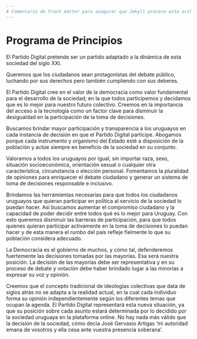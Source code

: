 ```yaml
---
# Comentario de Front matter para asegurar que Jekyll procese este archivo
---
```


# Programa de Principios

El Partido Digital pretende ser un partido adaptado a la dinámica de esta sociedad del siglo XXI.

Queremos que los ciudadanos sean protagonistas del debate público, luchando por sus derechos pero también cumpliendo con sus deberes. 

El Partido Digital cree en el valor de la democracia como valor fundamental para el desarrollo de la sociedad; en la que todos participemos y decidamos que es lo mejor para nuestro futuro colectivo. Creemos en la importancia del acceso a la tecnología como un factor clave para disminuir la desigualdad en la participación de la toma de decisiones.

Buscamos brindar mayor participación y transparencia a los uruguayos en cada instancia de decisión en que el Partido Digital participe. Abogamos porque cada instrumento y organismo del Estado esté a disposición de la población y actúe siempre en beneficio de la sociedad en su conjunto.

Valoramos a todos los uruguayos por igual, sin importar raza, sexo, situación socioeconómica, orientación sexual o cualquier otra característica, circunstancia o elección personal. Fomentamos la pluralidad de opiniones para enriquecer el debate ciudadano y generar un sistema de toma de decisiones responsable e inclusivo.

Brindamos las herramientas necesarias para que todos los ciudadanos uruguayos que quieran participar en política al servicio de la sociedad lo puedan hacer. Así buscamos aumentar el compromiso ciudadano y la capacidad de poder decidir entre todos qué es lo mejor para Uruguay. Con esto queremos disminuir las barreras de participación, para que todos quienes quieran participar activamente en la toma de decisiones lo puedan hacer y de esta manera el rumbo del país refleje fielmente lo que su población considera adecuado.

La Democracia es el gobierno de muchos, y cómo tal, defenderemos fuertemente las decisiones tomadas por las mayorías. Esa será nuestra posición. La decisión de las mayorías debe ser representativa y en su proceso de debate y votación debe haber brindado lugar a las minorías a expresar su voz y opinión.

Creemos que el concepto tradicional de ideologías colectivas que data de siglos atrás no se adapta a la realidad actual, en la cual cada individuo forma su opinión independientemente según los diferentes temas que ocupan la agenda. El Partido Digital representará esta nueva situación, ya que su posición sobre cada asunto estará determinada por lo decidido por la sociedad uruguaya en la plataforma online. No hay nada más válido que la decisión de la sociedad, cómo decía José Gervasio Artigas ‘mi autoridad emana de vosotros y ella cesa ante vuestra presencia soberana’.
